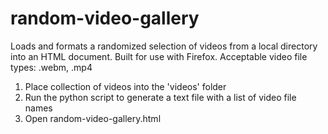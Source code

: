 # random-video-gallery
Loads and formats a randomized selection of videos from a local directory 
into an HTML document. Built for use with Firefox. Acceptable video file 
types: .webm, .mp4

1) Place collection of videos into the 'videos' folder
2) Run the python script to generate a text file with a list of video file 
names
3) Open random-video-gallery.html
